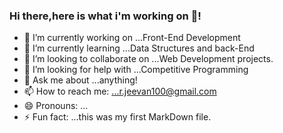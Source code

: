 ### Hi there,here is what i'm working on 👋!

- 🔭 I’m currently working on ...Front-End Development
- 🌱 I’m currently learning ...Data Structures and back-End
- 👯 I’m looking to collaborate on ...Web Development projects.
- 🤔 I’m looking for help with ...Competitive Programming
- 💬 Ask me about ...anything!
- 📫 How to reach me: ...r.jeevan100@gmail.com
- 😄 Pronouns: ...
- ⚡ Fun fact: ...this was my first MarkDown file.

